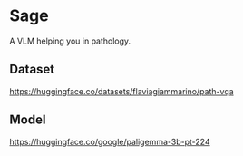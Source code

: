 # Sage

A VLM helping you in pathology.

## Dataset
https://huggingface.co/datasets/flaviagiammarino/path-vqa
## Model
https://huggingface.co/google/paligemma-3b-pt-224